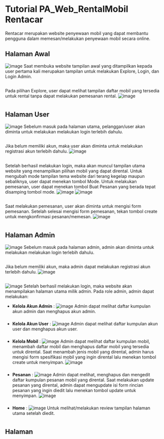 # Tutorial PA_Web_RentalMobil Rentacar
Rentacar merupakan website penyewaan mobil yang dapat membantu pengguna dalam memesan/melakukan penyewaan mobil secara online.

## Halaman Awal
![image](https://github.com/Kelompok-1-B2/PA_Web_RentalMobil/blob/main/image/index%20page.png)
Saat membuka website tampilan awal yang ditampilkan kepada user pertama kali merupakan tampilan untuk melakukan Explore, Login, dan Login Admin.
##
Pada pilihan Explore, user dapat melihat tampilan daftar mobil yang tersedia untuk rental tanpa dapat melakukan pemesanan rental.
![image](https://github.com/Kelompok-1-B2/PA_Web_RentalMobil/blob/main/image/Explore%20page.png)
#
## Halaman User
![image](https://github.com/Kelompok-1-B2/PA_Web_RentalMobil/blob/main/image/Usrlogin%20page.png)
Sebelum masuk pada halaman utama, pelanggan/user akan diminta untuk melakukan melakukan login terlebih dahulu.
##
Jika belum memiliki akun, maka user akan diminta untuk melakukan registrasi akun terlebih dahulu.
![image](https://github.com/Kelompok-1-B2/PA_Web_RentalMobil/blob/main/image/Regis%20page.png)
##
Setelah berhasil melakukan login, maka akan muncul tampilan utama website yang menampilkan pilihan mobil yang dapat dirental. Untuk mengubah mode tampilan tema website dari terang kegelap maupun sebaliknya, user dapat menekan tombol Mode. Untuk melakukan pemesanan, user dapat menekan tombol Buat Pesanan yang berada tepat disamping tombol mode.
![image](https://github.com/Kelompok-1-B2/PA_Web_RentalMobil/blob/main/image/Idxhome.png)
![image](https://github.com/Kelompok-1-B2/PA_Web_RentalMobil/blob/main/image/Indexmode.png)
##
Saat melakukan pemesanan, user akan diminta untuk mengisi form pemesanan. Setelah selesai mengisi form pemesanan, tekan tombol create untuk mengkonfirmasi pesanan/memesan.
![image](https://github.com/Kelompok-1-B2/PA_Web_RentalMobil/blob/main/image/Usrrent.png)
#
## Halaman Admin
![image](https://github.com/Kelompok-1-B2/PA_Web_RentalMobil/blob/main/image/Admlogin%20page.png)
Sebelum masuk pada halaman admin, admin akan diminta untuk melakukan melakukan login terlebih dahulu.
##
Jika belum memiliki akun, maka admin dapat melakukan registrasi akun terlebih dahulu.
![image](https://github.com/Kelompok-1-B2/PA_Web_RentalMobil/blob/main/image/Regis%20page.png)
##
![image](https://github.com/Kelompok-1-B2/PA_Web_RentalMobil/blob/main/image/AdmPesanan.png)
Setelah berhasil melakukan login, maka website akan menampilakan halaman utama milik admin. Pada role admin, admin dapat melakukan:
- **Kelola Akun Admin** : 
![image](https://github.com/Kelompok-1-B2/PA_Web_RentalMobil/blob/main/image/Acc2.png)
Admin dapat melihat daftar kumpulan akun admin dan menghapus akun admin.
###
- **Kelola Akun User** : 
![image](https://github.com/Kelompok-1-B2/PA_Web_RentalMobil/blob/main/image/Acc1.png)
Admin dapat melihat daftar kumpulan akun user dan menghapus akun user.
###
- **Kelola Mobil** : 
![image](https://github.com/Kelompok-1-B2/PA_Web_RentalMobil/blob/main/image/Admkelmbl.png)
Admin dapat melihat daftar kumpulan mobil, menambah daftar mobil dan menghapus daftar mobil yang tersedia untuk dirental.
Saat menambah jenis mobil yang dirental, admin harus mengisi form spesifikasi mobil yang ingin dirental lalu menekan tombol create untuk menyimpan.
![image](https://github.com/Kelompok-1-B2/PA_Web_RentalMobil/blob/main/image/Admtmbhmbl.png)
###
- **Pesanan** : 
![image](https://github.com/Kelompok-1-B2/PA_Web_RentalMobil/blob/main/image/AdmPesanan.png)
Admin dapat melihat, menghapus dan mengedit daftar kumpulan pesanan mobil yang dirental.
Saat melakukan update pesanan yang dirental, admin dapat mengupdate isi form rincian pesanan yang ingin diedit lalu menekan tombol update untuk menyimpan.
![image](https://github.com/Kelompok-1-B2/PA_Web_RentalMobil/blob/main/image/Admupdt.png)
###
- **Home** : 
![image](https://github.com/Kelompok-1-B2/PA_Web_RentalMobil/blob/main/image/Idxhome.png)
Untuk melihat/melakukan review tampilan halaman utama setelah diedit.
###
#
## Halaman 
